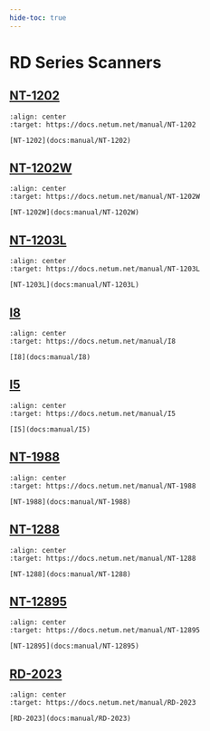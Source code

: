 ```yaml
---
hide-toc: true
---
```


# RD Series Scanners

## [NT-1202](docs:manual/NT-1202)

```{figure} ../media/series/NT-1202.jpg
:align: center
:target: https://docs.netum.net/manual/NT-1202

[NT-1202](docs:manual/NT-1202)
```


## [NT-1202W](docs:manual/NT-1202W)


```{figure} ../media/series/NT-1202W.jpg
:align: center
:target: https://docs.netum.net/manual/NT-1202W

[NT-1202W](docs:manual/NT-1202W)
```

## [NT-1203L](docs:manual/NT-1203L)


```{figure} ../media/series/NT-1203L.jpg
:align: center
:target: https://docs.netum.net/manual/NT-1203L

[NT-1203L](docs:manual/NT-1203L)
```

## [I8](docs:manual/I8)

```{figure} ../media/series/I8.jpg
:align: center
:target: https://docs.netum.net/manual/I8

[I8](docs:manual/I8)
```

## [I5](docs:manual/I5)

```{figure} ../media/series/I5.jpg
:align: center
:target: https://docs.netum.net/manual/I5

[I5](docs:manual/I5)
```

## [NT-1988](docs:manual/NT-1988)

```{figure} ../media/series/NT-1988.jpg
:align: center
:target: https://docs.netum.net/manual/NT-1988

[NT-1988](docs:manual/NT-1988)
```
## [NT-1288](docs:manual/NT-1288)

```{figure} ../media/series/NT-1288.jpg
:align: center
:target: https://docs.netum.net/manual/NT-1288

[NT-1288](docs:manual/NT-1288)
```
## [NT-12895](docs:manual/NT-12895)

```{figure} ../media/series/NT-12895.jpg
:align: center
:target: https://docs.netum.net/manual/NT-12895

[NT-12895](docs:manual/NT-12895)
```
## [RD-2023](docs:manual/RD-2023)

```{figure} ../media/series/RD-2023.jpg
:align: center
:target: https://docs.netum.net/manual/RD-2023

[RD-2023](docs:manual/RD-2023)
```


